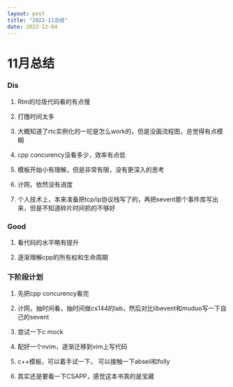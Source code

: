 ```yaml
---
layout: post
title: "2022-11总结"
date: 2022-12-04
---
```


# 11月总结

### Dis

1. Rtm的垃圾代码看的有点慢

2. 打撸时间太多

3. 大概知道了rtc实例化的一坨是怎么work的，但是没画流程图，总觉得有点模糊

4. cpp concurency没看多少，效率有点低

5. 模板开始小有理解，但是非常有限，没有更深入的思考

6. 计网，依然没有进度

7. 个人技术上，本来准备把tcp/ip协议栈写了的，再把sevent那个事件库写出来，但是不知道碎片时间抓的不够好

### Good

1. 看代码的水平略有提升

2. 逐渐理解cpp的所有权和生命周期


### 下阶段计划

1. 先把cpp concurency看完

2. 计网，抽时间看，抽时间做cs144的lab，然后对比libevent和muduo写一下自己的sevent

3. 尝试一下c mock

4. 配好一个nvim，逐渐迁移到vim上写代码

5. c++模板，可以着手试一下， 可以接触一下abseil和folly

6. 其实还是要看一下CSAPP，感觉这本书真的是宝藏